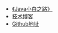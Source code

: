 * [《Java小白之路》](https://purejava.baimuxym.cn/#/)
* [技术博客](https://rain.baimuxym.cn/)
* [Github地址](https://github.com/DogerRain/LearnJavaToFindAJob)

